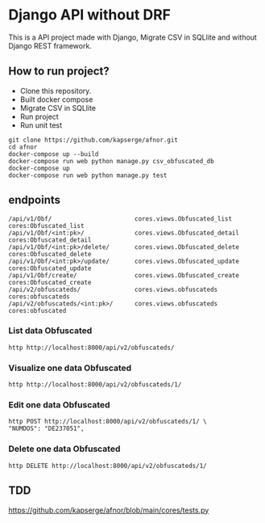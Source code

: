 # Django API without DRF

This is a API project made with Django, Migrate CSV in SQLlite and without Django REST framework.

## How to run project?
* Clone this repository.
* Built docker compose
* Migrate CSV in SQLlite
* Run project
* Run unit test

```
git clone https://github.com/kapserge/afnor.git
cd afnor
docker-compose up --build   
docker-compose run web python manage.py csv_obfuscated_db
docker-compose up
docker-compose run web python manage.py test

```
## endpoints
```
/api/v1/Obf/                       cores.views.Obfuscated_list     cores:Obfuscated_list
/api/v1/Obf/<int:pk>/              cores.views.Obfuscated_detail   cores:Obfuscated_detail
/api/v1/Obf/<int:pk>/delete/       cores.views.Obfuscated_delete   cores:Obfuscated_delete
/api/v1/Obf/<int:pk>/update/       cores.views.Obfuscated_update   cores:Obfuscated_update
/api/v1/Obf/create/                cores.views.Obfuscated_create   cores:Obfuscated_create
/api/v2/obfuscateds/               cores.views.obfuscateds         cores:obfuscateds
/api/v2/obfuscateds/<int:pk>/      cores.views.obfuscateds       cores:obfuscated
```
### List data Obfuscated

```
http http://localhost:8000/api/v2/obfuscateds/
```

### Visualize one data Obfuscated

```
http http://localhost:8000/api/v2/obfuscateds/1/
```

### Edit one data Obfuscated

```
http POST http://localhost:8000/api/v2/obfuscateds/1/ \
"NUMDOS": "DE237051",
```

### Delete one data Obfuscated

```
http DELETE http://localhost:8000/api/v2/obfuscateds/1/
```
## TDD

https://github.com/kapserge/afnor/blob/main/cores/tests.py
